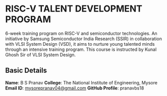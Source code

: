 # RISC-V TALENT DEVELOPMENT PROGRAM

6-week training program on RISC-V and semiconductor technologies. An initiative by Samsung Semiconductor India Research (SSIR) in collaboration with VLSI System Design (VSD), it aims to nurture young talented minds through an intensive training program. This course is instructed by Kunal Ghosh Sir of VLSI System Design.


## Basic Details

**Name**: B S Pranav
**College**: The National Institute of Engineering, Mysore
**Email ID**: mysorepranav04@gmail.com
**GitHub Profile**: pranavbs18
